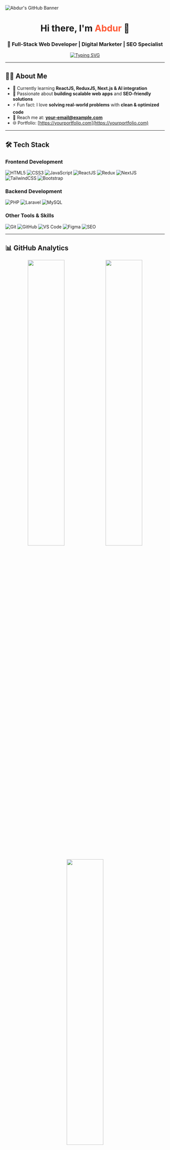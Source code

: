 <!-- Banner -->
![Abdur's GitHub Banner](https://i.ibb.co/NykmyfW/modern-github-banner.png)

<h1 align="center">Hi there, I'm <span style="color:#FF5733;">Abdur</span> 👋</h1>
<h3 align="center">🚀 Full-Stack Web Developer | Digital Marketer | SEO Specialist</h3>

<p align="center">
  <a href="https://github.com/abdurDaily">
    <img src="https://readme-typing-svg.herokuapp.com?font=Fira+Code&size=22&duration=3000&pause=1000&color=FF5733&center=true&vCenter=true&width=500&lines=Full+Stack+Web+Developer;Laravel+%7C+React+%7C+Next.js;SEO+%7C+Digital+Marketing+Expert;Open+Source+Enthusiast" alt="Typing SVG" />
  </a>
</p>

---

## 👨‍💻 **About Me**

- 🌱 Currently learning **ReactJS, ReduxJS, Next.js & AI integration**
- 💼 Passionate about **building scalable web apps** and **SEO-friendly solutions**
- ⚡ Fun fact: I love **solving real-world problems** with **clean & optimized code**
- 📧 Reach me at: **your-email@example.com**
- 🌐 Portfolio: [https://yourportfolio.com](https://yourportfolio.com)

---

## 🛠️ **Tech Stack**

### **Frontend Development**
![HTML5](https://img.shields.io/badge/HTML5-E34F26?style=for-the-badge&logo=html5&logoColor=white)
![CSS3](https://img.shields.io/badge/CSS3-1572B6?style=for-the-badge&logo=css3&logoColor=white)
![JavaScript](https://img.shields.io/badge/JavaScript-F7DF1E?style=for-the-badge&logo=javascript&logoColor=black)
![ReactJS](https://img.shields.io/badge/ReactJS-61DAFB?style=for-the-badge&logo=react&logoColor=black)
![Redux](https://img.shields.io/badge/Redux-764ABC?style=for-the-badge&logo=redux&logoColor=white)
![NextJS](https://img.shields.io/badge/Next.js-000000?style=for-the-badge&logo=next.js&logoColor=white)
![TailwindCSS](https://img.shields.io/badge/Tailwind_CSS-38B2AC?style=for-the-badge&logo=tailwind-css&logoColor=white)
![Bootstrap](https://img.shields.io/badge/Bootstrap-563D7C?style=for-the-badge&logo=bootstrap&logoColor=white)

### **Backend Development**
![PHP](https://img.shields.io/badge/PHP-777BB4?style=for-the-badge&logo=php&logoColor=white)
![Laravel](https://img.shields.io/badge/Laravel-FF2D20?style=for-the-badge&logo=laravel&logoColor=white)
![MySQL](https://img.shields.io/badge/MySQL-005C84?style=for-the-badge&logo=mysql&logoColor=white)

### **Other Tools & Skills**
![Git](https://img.shields.io/badge/Git-F05033?style=for-the-badge&logo=git&logoColor=white)
![GitHub](https://img.shields.io/badge/GitHub-181717?style=for-the-badge&logo=github)
![VS Code](https://img.shields.io/badge/VS_Code-0078D4?style=for-the-badge&logo=visual-studio-code&logoColor=white)
![Figma](https://img.shields.io/badge/Figma-F24E1E?style=for-the-badge&logo=figma&logoColor=white)
![SEO](https://img.shields.io/badge/SEO-4285F4?style=for-the-badge&logo=google&logoColor=white)

---

## 📊 **GitHub Analytics**

<p align="center">
  <img width="48%" src="https://github-readme-stats.vercel.app/api?username=abdurDaily&show_icons=true&theme=radical" />
  <img width="48%" src="https://github-readme-streak-stats.herokuapp.com/?user=abdurDaily&theme=radical" />
</p>

<p align="center">
  <img width="48%" src="https://github-readme-stats.vercel.app/api/top-langs/?username=abdurDaily&layout=compact&theme=radical" />
</p>

---

## 🏆 **Achievements & Trophies**

<p align="center">
  <img src="https://github-profile-trophy.vercel.app/?username=abdurDaily&theme=radical&row=1&column=6&margin-w=10&margin-h=10" alt="trophies" />
</p>

---

## 🚀 **Pinned Projects**

<p align="center">
  <a href="https://github.com/abdurDaily/your-laravel-project">
    <img src="https://github-readme-stats.vercel.app/api/pin/?username=abdurDaily&repo=your-laravel-project&theme=radical" />
  </a>
  <a href="https://github.com/abdurDaily/your-nextjs-project">
    <img src="https://github-readme-stats.vercel.app/api/pin/?username=abdurDaily&repo=your-nextjs-project&theme=radical" />
  </a>
</p>

---

## 🌐 **Let's Connect**

<p align="center">
  <a href="https://facebook.com/yourprofile"><img src="https://img.shields.io/badge/Facebook-1877F2?style=for-the-badge&logo=facebook&logoColor=white"></a>
  <a href="https://linkedin.com/in/yourprofile"><img src="https://img.shields.io/badge/LinkedIn-0A66C2?style=for-the-badge&logo=linkedin&logoColor=white"></a>
  <a href="https://yourportfolio.com"><img src="https://img.shields.io/badge/Portfolio-FF7139?style=for-the-badge&logo=firefox&logoColor=white"></a>
  <a href="mailto:your-email@example.com"><img src="https://img.shields.io/badge/Email-D14836?style=for-the-badge&logo=gmail&logoColor=white"></a>
</p>

---

⭐ **If you like my work, don't forget to star my repositories!**
